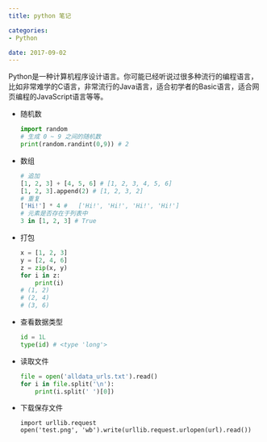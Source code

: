 ```yaml
---
title: python 笔记

categories:
- Python

date: 2017-09-02
---
```

Python是一种计算机程序设计语言。你可能已经听说过很多种流行的编程语言，比如非常难学的C语言，非常流行的Java语言，适合初学者的Basic语言，适合网页编程的JavaScript语言等等。

<!-- -->

- 随机数
	```python
	import random
	# 生成 0 ~ 9 之间的随机数
	print(random.randint(0,9)) # 2
	```

- 数组
	```python
	# 追加
	[1, 2, 3] + [4, 5, 6] # [1, 2, 3, 4, 5, 6]
	[1, 2, 3].append(2) # [1, 2, 3, 2]
	# 重复
	['Hi!'] * 4 # 	['Hi!', 'Hi!', 'Hi!', 'Hi!']
	# 元素是否存在于列表中
	3 in [1, 2, 3] # True
	```

- 打包
	```python
	x = [1, 2, 3]
	y = [2, 4, 6]
	z = zip(x, y)
	for i in z:
	    print(i) 
	# (1, 2) 
	# (2, 4) 
	# (3, 6)
	```


- 查看数据类型
	```python
	id = 1L
	type(id) # <type 'long'>
	```


- 读取文件
	```python
	file = open('alldata_urls.txt').read()
	for i in file.split('\n'):
	    print(i.split(' ')[0])
	```


- 下载保存文件
	```pythno
	import urllib.request
	open('test.png', 'wb').write(urllib.request.urlopen(url).read())
	```
